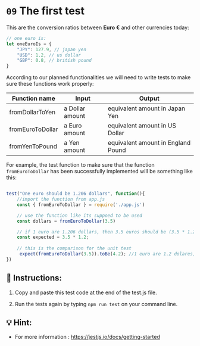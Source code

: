 # `09` The first test

This are the conversion ratios between **Euro €** and other currencies today:

```js
// one euro is:
let oneEuroIs = {
    "JPY": 127.9, // japan yen
    "USD": 1.2, // us dollar
    "GBP": 0.8, // british pound
}
```

According to our planned functionalities we will need to write tests to make sure these functions work properly:

| Function name     | Input             | Output                            |
| ----------------- | ----------------- | ----------------------------------|
| fromDollarToYen   | a Dollar amount   | equivalent amount in Japan Yen    |
| fromEuroToDollar  | a Euro amount     | equivalent amount in US Dollar    |
| fromYenToPound    | a Yen amount      | equivalent amount in England Pound|

For example, the test function to make sure that the function `fromEuroToDollar` has been successfully implemented will be something like this:

```js

test("One euro should be 1.206 dollars", function(){
    //import the function from app.js
    const { fromEuroToDollar } = require('./app.js')

    // use the function like its suppoed to be used
    const dollars = fromEuroToDollar(3.5)

    // if 1 euro are 1.206 dollars, then 3.5 euros should be (3.5 * 1.2)
    const expected = 3.5 * 1.2; 
    
    // this is the comparison for the unit test
     expect(fromEuroToDollar(3.5)).toBe(4.2); //1 euro are 1.2 dolares, then 3.5 euros should be = (3.5 * 1.2)
})
```

## 📝 Instructions:

1. Copy and paste this test code at the end of the test.js file.

2. Run the tests again by typing `npm run test` on your command line.

## 💡 Hint:

+ For more information : https://jestjs.io/docs/getting-started
